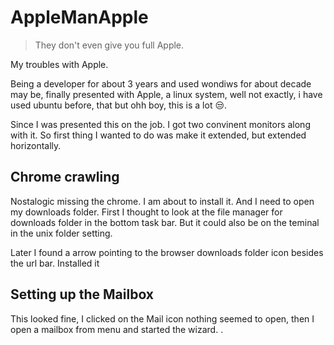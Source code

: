 # AppleManApple

> They don't even give you full Apple.

My troubles with Apple.

Being a developer for about 3 years and used wondiws for about  decade may be, finally presented with Apple, a linux system, well not exactly, i have used ubuntu before, that but ohh boy, this is a lot :unamused:.

Since I was presented this on the job. I got two convinent monitors along with it. So first thing I wanted to do was make it extended, but extended horizontally.

## Chrome crawling
Nostalogic missing the chrome. I am about to install it. And I need to open my downloads folder. First I thought to look at the file manager for downloads folder in the bottom task bar. But it could also be on the teminal in the unix folder setting.

Later I found a arrow pointing to the browser downloads folder icon besides the url bar. Installed it 

## Setting up the Mailbox

This looked fine, I clicked on the Mail icon nothing seemed to open, then I open a mailbox from menu and started the wizard.
.
